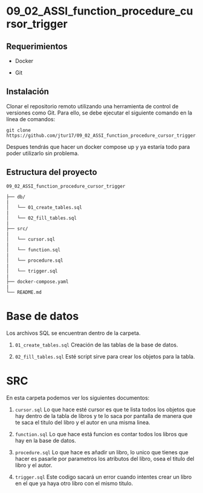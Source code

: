 #  09_02_ASSI_function_procedure_cursor_trigger

## Requerimientos

+ Docker

+ Git

## Instalación 

Clonar el repositorio remoto utilizando una herramienta de control de versiones como Git. Para ello, se debe ejecutar el siguiente comando en la línea de comandos:
~~~
git clone https://github.com/jtur17/09_02_ASSI_function_procedure_cursor_trigger.git
~~~

Despues tendrás que hacer un docker compose up y ya estaría todo para poder utilizarlo sin problema.

## Estructura del proyecto

~~~
09_02_ASSI_function_procedure_cursor_trigger

├── db/
|
│   └── 01_create_tables.sql
|
│   └── 02_fill_tables.sql
|
├── src/
|
│   └── cursor.sql
|
│   └── function.sql
|
│   └── procedure.sql
|
│   └── trigger.sql
|
├── docker-compose.yaml
|
└── README.md

~~~

# Base de datos

Los archivos SQL se encuentran dentro de la carpeta.


1. `01_create_tables.sql` Creación de las tablas de la base de datos.

2. `02_fill_tables.sql` Esté script sirve para crear los objetos para la tabla.

# SRC 

En esta carpeta podemos ver los siguientes documentos:

1. `cursor.sql` Lo que hace esté cursor es que te lista todos los objetos que hay dentro de la tabla de libros y te lo saca por pantalla de manera que te saca el titulo del libro y el autor en una misma linea.

2. `function.sql` Lo que hace está funcion es contar todos los libros que hay en la base de datos.

3. `procedure.sql` Lo que hace es añadir un libro, lo unico que tienes que hacer es pasarle por parametros los atributos del libro, osea el titulo del libro y el autor.

4. `trigger.sql` Este codigo sacará un error cuando intentes crear un libro en el que ya haya otro libro con el mismo titulo.